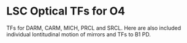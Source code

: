 # LSC Optical TFs for O4
TFs for DARM, CARM, MICH, PRCL and SRCL.
Here are also included individual lontitudinal motion of mirrors and TFs to B1 PD.
